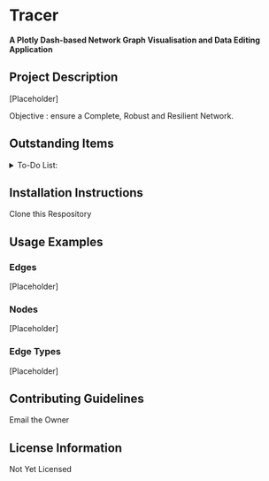 # Tracer

**A Plotly Dash-based Network Graph Visualisation and Data Editing Application**

## Project Description
[Placeholder]

Objective : ensure a Complete, Robust and Resilient Network.

## Outstanding Items 
<details>
<summary>To-Do List:</summary>

- [x] Created an updated DBC Page Template
- [ ] Refactor the Page Template for MVC
- [ ] Deploy the Page Template
- [ ] Updating the Breakdowns Page Tabulator
- [ ] Add the Graph Filters (Fulter by Type)
- [ ] Add Graph Algorithims Selection
- [ ] Add Network Analysis Dashboard
- [ ] Metrics - Completeness
- [ ] Metrics - Robustness
- [ ] Metrics - Resilience
- [ ] Debounce the Networks Page
- [ ] Format Toasts for enhanced Readability
- [ ] Add Application Logging

</details>

## Installation Instructions
Clone this Respository 

## Usage Examples

### Edges
[Placeholder]

### Nodes 
[Placeholder]

### Edge Types
[Placeholder]

## Contributing Guidelines
Email the Owner

## License Information
Not Yet Licensed

